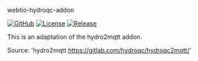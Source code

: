 
webtio-hydroqc-addon

[![GitHub](https://img.shields.io/github/forks/Bad-Wolf-developpement/webtio-hydroqc-addon.svg?style=social&label=Fork&maxAge=2592000)](https://img.shields.io/github/forks/Bad-Wolf-developpement/webtio-hydroqc-addon.svg?style=social&label=Fork&maxAge=2592000)
[![License](https://img.shields.io/badge/License-MIT-blue.svg)](https://img.shields.io/badge/License-MIT-blue.svg)
[![Release](https://github.com/Bad-Wolf-developpement/webtio-hydroqc-addon/workflows/Release/badge.svg)](https://github.com/Bad-Wolf-developpement/webtio-hydroqc-addon/workflows/Release/badge.svg)


This is an adaptation of the hydro2mqtt addon.

Source: 'hydro2mqtt <https://gitlab.com/hydroqc/hydroqc2mqtt/>'

